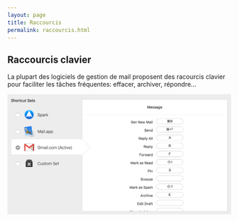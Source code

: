 ```yaml
---
layout: page
title: Raccourcis
permalink: raccourcis.html
---
```


## Raccourcis clavier

La plupart des logiciels de gestion de mail proposent des racourcis clavier pour faciliter les tâches fréquentes: effacer, archiver, répondre...

![Les raccourcis clavier de Gmail (dans l'application Spark)](img/gmail-shortuts.png)

